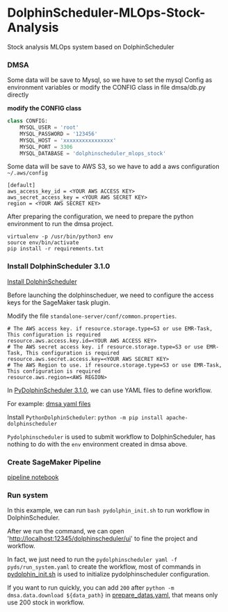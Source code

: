 # DolphinScheduler-MLOps-Stock-Analysis
Stock analysis MLOps system based on DolphinScheduler

### DMSA

Some data will be save to Mysql, so we have to set the mysql Config as environment variables or modify the CONFIG class in file dmsa/db.py directly

**modify the CONFIG class**

```python
class CONFIG:
    MYSQL_USER = 'root'
    MYSQL_PASSWORD = '123456'
    MYSQL_HOST = 'xxxxxxxxxxxxxxxx'
    MYSQL_PORT = 3306
    MYSQL_DATABASE = 'dolphinscheduler_mlops_stock'

```

Some data will be save to AWS S3, so we have to add a aws configuration `~/.aws/config`

```
[default]
aws_access_key_id = <YOUR AWS ACCESS KEY> 
aws_secret_access_key = <YOUR AWS SECRET KEY>
region = <YOUR AWS SECRET KEY>
```

After preparing the configuration, we need to prepare the python environment to run the dmsa project.

```shell
virtualenv -p /usr/bin/python3 env
source env/bin/activate
pip install -r requirements.txt
```


### Install DolphinScheduler 3.1.0

[Install DolphinScheduler](https://dolphinscheduler.apache.org/en-us/docs/latest/user_doc/guide/installation/standalone.html)


Before launching the dolphinscheduer, we need to configure the access keys for the SageMaker task plugin. 

Modify the file `standalone-server/conf/common.properties`.

```
# The AWS access key. if resource.storage.type=S3 or use EMR-Task, This configuration is required 
resource.aws.access.key.id=<YOUR AWS ACCESS KEY> 
# The AWS secret access key. if resource.storage.type=S3 or use EMR-Task, This configuration is required 
resource.aws.secret.access.key=<YOUR AWS SECRET KEY>
# The AWS Region to use. if resource.storage.type=S3 or use EMR-Task, This configuration is required 
resource.aws.region=<AWS REGION>
```

In [PyDolphinScheduler 3.1.0](https://dolphinscheduler.apache.org/python/3.1.0/tutorial.html), we can use YAML files to define workflow.

For example: [dmsa yaml files](pyds)

Install `PythonDolphinScheduler`: `python -m pip install apache-dolphinscheduler`

`Pydolphinscheduler` is used to submit workflow to DolphinScheduler, has nothing to do with the `env` environment created in dmsa above.


### Create SageMaker Pipeline

[pipeline notebook](./pydolphin_stock.ipynb)


### Run system


In this example, we can run `bash pydolphin_init.sh` to run workflow in DolphinScheduler.

After we run the command, we can open '[http://localhost:12345/dolphinscheduler/ui](http://localhost:12345/dolphinscheduler/ui)' to fine the project and workflow.


In fact, we just need to run the `pydolphinscheduler yaml -f pyds/run_system.yaml` to create the workflow, most of commands in [pydolphin_init.sh](./pydolphin_init.sh) is used to initialize pydolphinscheduler configuration.


If you want to run quickly, you can add `200` after `python -m dmsa.data.download ${data_path}` in [prepare_datas.yaml](./pyds/prepare_datas.yaml), that means only use 200 stock in workflow.
